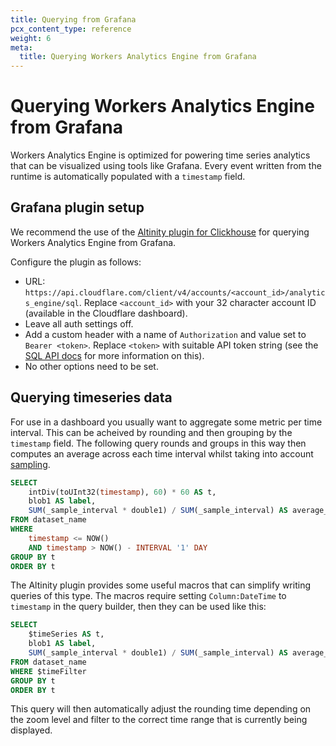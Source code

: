 ```yaml
---
title: Querying from Grafana
pcx_content_type: reference
weight: 6
meta:
  title: Querying Workers Analytics Engine from Grafana
---
```


# Querying Workers Analytics Engine from Grafana

Workers Analytics Engine is optimized for powering time series analytics that can be visualized using tools like Grafana. Every event written from the runtime is automatically populated with a `timestamp` field.

## Grafana plugin setup

We recommend the use of the [Altinity plugin for Clickhouse](https://grafana.com/grafana/plugins/vertamedia-clickhouse-datasource/) for querying Workers Analytics Engine from Grafana.

Configure the plugin as follows:

* URL: `https://api.cloudflare.com/client/v4/accounts/<account_id>/analytics_engine/sql`. Replace `<account_id>` with your 32 character account ID (available in the Cloudflare dashboard).
* Leave all auth settings off.
* Add a custom header with a name of `Authorization` and value set to `Bearer <token>`. Replace `<token>` with suitable API token string (see the [SQL API docs](../sql-api/#authentication) for more information on this).
* No other options need to be set.

## Querying timeseries data

For use in a dashboard you usually want to aggregate some metric per time interval. This can be acheived by rounding and then grouping by the `timestamp` field. The following query rounds and groups in this way then computes an average across each time interval whilst taking into account [sampling](../sql-api/#sampling).

```SQL
SELECT
    intDiv(toUInt32(timestamp), 60) * 60 AS t,
    blob1 AS label,
    SUM(_sample_interval * double1) / SUM(_sample_interval) AS average_metric
FROM dataset_name
WHERE 
    timestamp <= NOW() 
    AND timestamp > NOW() - INTERVAL '1' DAY
GROUP BY t
ORDER BY t
```

The Altinity plugin provides some useful macros that can simplify writing queries of this type. The macros require setting `Column:DateTime` to `timestamp` in the query builder, then they can be used like this:

```SQL
SELECT
    $timeSeries AS t,
    blob1 AS label,
    SUM(_sample_interval * double1) / SUM(_sample_interval) AS average_metric
FROM dataset_name
WHERE $timeFilter
GROUP BY t
ORDER BY t
```

This query will then automatically adjust the rounding time depending on the zoom level and filter to the correct time range that is currently being displayed.
